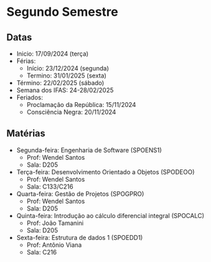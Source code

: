 # Segundo Semestre

## Datas

- Inicio: 17/09/2024 (terça)
- Férias:
  - Início: 23/12/2024 (segunda)
  - Termino: 31/01/2025 (sexta)
- Término: 22/02/2025 (sábado)
- Semana dos IFAS: 24-28/02/2025
- Feriados:
  - Proclamação da República: 15/11/2024
  - Consciência Negra: 20/11/2024  

## Matérias

- Segunda-feira: Engenharia de Software (SPOENS1)
    - Prof: Wendel Santos
    - Sala: D205
- Terça-feira: Desenvolvimento Orientado a Objetos (SPODEOO)
    - Prof: Wendel Santos
    - Sala: C133/C216
- Quarta-feira: Gestão de Projetos (SPOGPRO)
    - Prof: Wendel Santos
    - Sala: D205
- Quinta-feira: Introdução ao cálculo diferencial integral (SPOCALC)
    - Prof: João Tamanini
    - Sala: D205
- Sexta-feira: Estrutura de dados 1 (SPOEDD1)
    - Prof: Antônio Viana
    - Sala: C216
